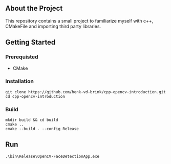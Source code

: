 ## About the Project
This repository contains a small project to familiarize myself with c++, CMakeFile and importing third party libraries.

## Getting Started

### Prerequisted 
- CMake 

### Installation
```
git clone https://github.com/henk-vd-brink/cpp-opencv-introduction.git
cd cpp-opencv-introduction
```

### Build
```
mkdir build && cd build
cmake ..
cmake --build . --config Release
```

## Run
```
.\bin\Release\OpenCV-FaceDetectionApp.exe
```

